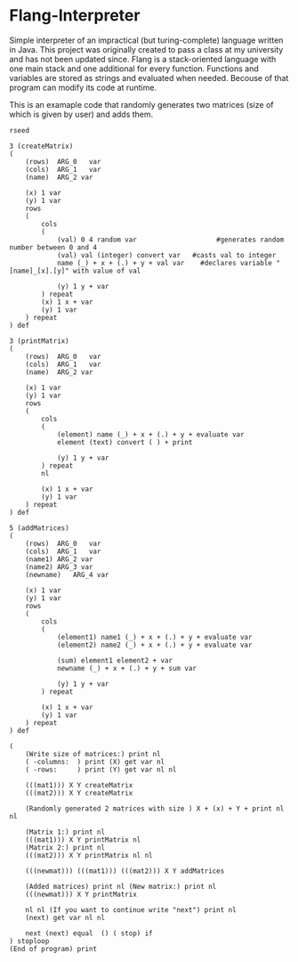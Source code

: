 # Flang-Interpreter
Simple interpreter of an impractical (but turing-complete) language written in Java. This project was originally created to pass a class at my university and has not been updated since. Flang is a stack-oriented language with one main stack and one additional for every function. Functions and variables are stored as strings and evaluated when needed. Becouse of that program can modify its code at runtime. 

This is an examaple code that randomly generates two matrices (size of which is given by user) and adds them.

```
rseed

3 (createMatrix) 
(	
	(rows)	ARG_0	var
	(cols)	ARG_1	var
	(name)	ARG_2 var
	
	(x) 1 var
	(y) 1 var
	rows
	(
		cols
		(
			(val) 0 4 random var			        #generates random number between 0 and 4
			(val) val (integer) convert var	  #casts val to integer
			name (_) + x + (.) + y + val var	#declares variable "[name]_[x].[y]" with value of val

			(y) 1 y + var	
		) repeat
		(x) 1 x + var
		(y) 1 var
	) repeat		
) def

3 (printMatrix)
(
	(rows)	ARG_0	var
	(cols)	ARG_1	var
	(name)	ARG_2 var
	
	(x) 1 var
	(y) 1 var
	rows
	(
		cols
		(
			(element) name (_) + x + (.) + y + evaluate var
			element (text) convert ( ) + print

			(y) 1 y + var	
		) repeat
		nl

		(x) 1 x + var
		(y) 1 var
	) repeat		
) def

5 (addMatrices)
(
	(rows)	ARG_0	var
	(cols)	ARG_1	var
	(name1)	ARG_2 var
	(name2)	ARG_3 var
	(newname)	ARG_4 var
	
	(x) 1 var
	(y) 1 var
	rows
	(
		cols
		(
			(element1) name1 (_) + x + (.) + y + evaluate var
			(element2) name2 (_) + x + (.) + y + evaluate var
			
			(sum) element1 element2 + var
			newname (_) + x + (.) + y + sum var

			(y) 1 y + var
		) repeat

		(x) 1 x + var
		(y) 1 var
	) repeat	
) def

(
	(Write size of matrices:) print nl
	( -columns:  ) print (X) get var nl
	( -rows:     ) print (Y) get var nl nl

	(((mat1))) X Y createMatrix
	(((mat2))) X Y createMatrix

	(Randomly generated 2 matrices with size ) X + (x) + Y + print nl nl

	(Matrix 1:) print nl
	(((mat1))) X Y printMatrix nl
	(Matrix 2:) print nl
	(((mat2))) X Y printMatrix nl nl

	(((newmat))) (((mat1))) (((mat2))) X Y addMatrices

	(Added matrices) print nl (New matrix:) print nl
	(((newmat))) X Y printMatrix

	nl nl (If you want to continue write "next") print nl
	(next) get var nl nl

	next (next) equal  () ( stop) if
) stoploop
(End of program) print 
```
